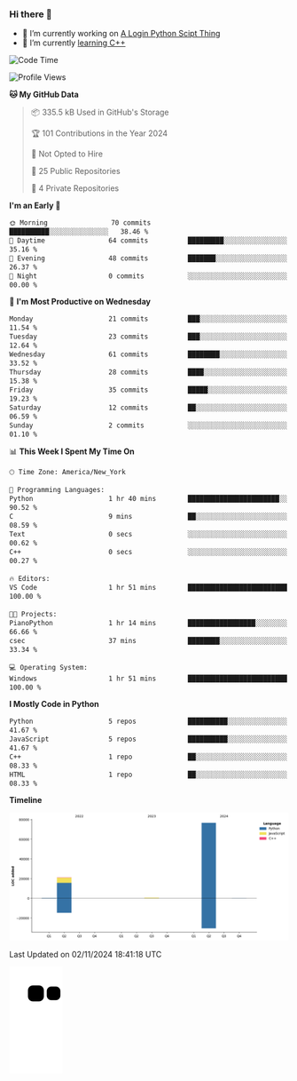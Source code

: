 ### Hi there 👋

<!--
**Iplay6432/Iplay6432** is a ✨ _special_ ✨ repository because its `README.md` (this file) appears on your GitHub profile.

Here are some ideas to get you started:

- 🔭 I’m currently working on ...
- 🌱 I’m currently learning ...
- 👯 I’m looking to collaborate on ...
- 🤔 I’m looking for help with ...
- 💬 Ask me about ...
- 📫 How to reach me: ...
- 😄 Pronouns: ...
- ⚡ Fun fact: ...
-->
- 🔭 I’m currently working on [A Login Python Scipt Thing](https://github.com/Iplay6432/Lugin-but-no-Pygame-)
- 🌱 I’m currently [learning C++](https://github.com/Iplay6432/LearningCpp)


<!--START_SECTION:waka-->
![Code Time](http://img.shields.io/badge/Code%20Time-92%20hrs%206%20mins-blue)

![Profile Views](http://img.shields.io/badge/Profile%20Views-0-blue)

**🐱 My GitHub Data** 

> 📦 335.5 kB Used in GitHub's Storage 
 > 
> 🏆 101 Contributions in the Year 2024
 > 
> 🚫 Not Opted to Hire
 > 
> 📜 25 Public Repositories 
 > 
> 🔑 4 Private Repositories 
 > 
**I'm an Early 🐤** 

```text
🌞 Morning                70 commits          ██████████░░░░░░░░░░░░░░░   38.46 % 
🌆 Daytime                64 commits          █████████░░░░░░░░░░░░░░░░   35.16 % 
🌃 Evening                48 commits          ███████░░░░░░░░░░░░░░░░░░   26.37 % 
🌙 Night                  0 commits           ░░░░░░░░░░░░░░░░░░░░░░░░░   00.00 % 
```
📅 **I'm Most Productive on Wednesday** 

```text
Monday                   21 commits          ███░░░░░░░░░░░░░░░░░░░░░░   11.54 % 
Tuesday                  23 commits          ███░░░░░░░░░░░░░░░░░░░░░░   12.64 % 
Wednesday                61 commits          ████████░░░░░░░░░░░░░░░░░   33.52 % 
Thursday                 28 commits          ████░░░░░░░░░░░░░░░░░░░░░   15.38 % 
Friday                   35 commits          █████░░░░░░░░░░░░░░░░░░░░   19.23 % 
Saturday                 12 commits          ██░░░░░░░░░░░░░░░░░░░░░░░   06.59 % 
Sunday                   2 commits           ░░░░░░░░░░░░░░░░░░░░░░░░░   01.10 % 
```


📊 **This Week I Spent My Time On** 

```text
🕑︎ Time Zone: America/New_York

💬 Programming Languages: 
Python                   1 hr 40 mins        ███████████████████████░░   90.52 % 
C                        9 mins              ██░░░░░░░░░░░░░░░░░░░░░░░   08.59 % 
Text                     0 secs              ░░░░░░░░░░░░░░░░░░░░░░░░░   00.62 % 
C++                      0 secs              ░░░░░░░░░░░░░░░░░░░░░░░░░   00.27 % 

🔥 Editors: 
VS Code                  1 hr 51 mins        █████████████████████████   100.00 % 

🐱‍💻 Projects: 
PianoPython              1 hr 14 mins        █████████████████░░░░░░░░   66.66 % 
csec                     37 mins             ████████░░░░░░░░░░░░░░░░░   33.34 % 

💻 Operating System: 
Windows                  1 hr 51 mins        █████████████████████████   100.00 % 
```

**I Mostly Code in Python** 

```text
Python                   5 repos             ██████████░░░░░░░░░░░░░░░   41.67 % 
JavaScript               5 repos             ██████████░░░░░░░░░░░░░░░   41.67 % 
C++                      1 repo              ██░░░░░░░░░░░░░░░░░░░░░░░   08.33 % 
HTML                     1 repo              ██░░░░░░░░░░░░░░░░░░░░░░░   08.33 % 
```



**Timeline**

![Lines of Code chart](https://raw.githubusercontent.com/Iplay6432/Iplay6432/main/assets/bar_graph.png)


 Last Updated on 02/11/2024 18:41:18 UTC
<!--END_SECTION:waka-->

![snake](https://raw.githubusercontent.com/Iplay6432/Iplay6432/output/github-contribution-grid-snake.svg)
